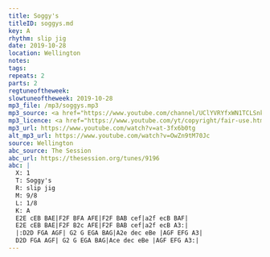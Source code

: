 ```yaml
---
title: Soggy's
titleID: soggys.md
key: A
rhythm: slip jig
date: 2019-10-28
location: Wellington
notes:
tags:
repeats: 2
parts: 2
regtuneoftheweek:
slowtuneoftheweek: 2019-10-28
mp3_file: /mp3/soggys.mp3
mp3_source: <a href="https://www.youtube.com/channel/UClYVRYfxWN1TCLSnkMsLo-Q">Björn Persmats</a>
mp3_licence: <a href="https://www.youtube.com/yt/copyright/fair-use.html">YouTube Fair Use</a>
mp3_url: https://www.youtube.com/watch?v=at-3fx6b0tg
alt_mp3_url: https://www.youtube.com/watch?v=OwZn9tM70Jc
source: Wellington
abc_source: The Session
abc_url: https://thesession.org/tunes/9196
abc: |
  X: 1
  T: Soggy's
  R: slip jig
  M: 9/8
  L: 1/8
  K: A
  E2E cEB BAE|F2F BFA AFE|F2F BAB cef|a2f ecB BAF|
  E2E cEB BAE|F2F B2c AFE|F2F BAB cef|a2f ecB A3:|
  |:D2D FGA AGF| G2 G EGA BAG|A2e dec eBe |AGF EFG A3|
  D2D FGA AGF| G2 G EGA BAG|Ace dec eBe |AGF EFG A3:|
---
```

